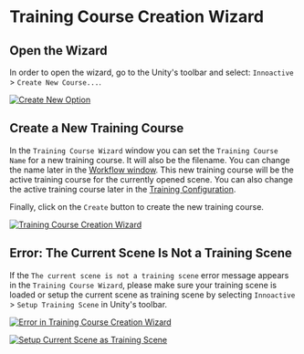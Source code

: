 # Training Course Creation Wizard

## Open the Wizard

In order to open the wizard, go to the Unity's toolbar and select: `Innoactive` > `Create New Course...`.

[![Create New Option](../images/course-creation-wizard/create-new.png "")](../images/course-creation-wizard/create-new.png)

## Create a New Training Course

In the `Training Course Wizard` window you can set the `Training Course Name` for a new training course. It will also be the filename. You can change the name later in the [Workflow window](workflow-window.md).
This new training course will be the active training course for the currently opened scene. You can also change the active training course later in the [Training Configuration](training-configuration.md).


Finally, click on the `Create` button to create the new training course.

[![Training Course Creation Wizard](../images/course-creation-wizard/creation-wizard.png "")](../images/course-creation-wizard/creation-wizard.png)

## Error: The Current Scene Is Not a Training Scene

If the `The current scene is not a training scene` error message appears in the `Training Course Wizard`, please make sure your training scene is loaded or setup the current scene as training scene by selecting `Innoactive` > `Setup Training Scene` in Unity's toolbar.

[![Error in Training Course Creation Wizard](../images/course-creation-wizard/error-wizard.png "")](../images/course-creation-wizard/error-wizard.png)

[![Setup Current Scene as Training Scene](../images/training-configuration/setup-scene.png "")](../images/training-configuration/setup-scene.png)
